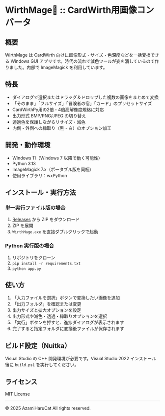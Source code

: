 WirthMage🧙 :: CardWirth用画像コンバータ
=========================================

概要
----

WirthMage は CardWirth 向けに画像形式・サイズ・色深度などを一括変換できる Windows GUI アプリです。時代の流れで減色ツールが姿を消しているので作りました。内部で ImageMagick を利用しています。

特長
----

- ダイアログで選択またはドラッグ＆ドロップした複数の画像をまとめて変換
- 「そのまま」「フルサイズ」「冒険者の宿」「カード」のプリセットサイズ
- CardWirthPy用の2倍・4倍高解像度規格に対応
- 出力形式 BMP/PNG/JPEG の切り替え
- 透過色を保護しながらリサイズ・減色
- 内側・外側への縁取り（黒・白）のオプション加工

開発・動作環境
--------

- Windows 11（Windows 7 以降で動く可能性）
- Python 3.13
- ImageMagick 7.x（ポータブル版を同梱）
- 使用ライブラリ：wxPython

インストール・実行方法
----------------------

### 単一実行ファイル版の場合

1. [Releases](https://github.com/AzamiHaruCat/WirthMage/releases) から ZIP をダウンロード
2. ZIP を展開
3. `WirthMage.exe` を直接ダブルクリックで起動

### Python 実行版の場合

1. リポジトリをクローン
2. `pip install -r requirements.txt`
3. `python app.py`

使い方
------

1. 「入力ファイルを選択」ボタンで変換したい画像を追加
2. 「出力フォルダ」を確認または変更
3. 出力サイズと拡大オプションを設定
4. 出力形式や減色・透過・縁取りオプションを選択
5. 「実行」ボタンを押すと、進捗ダイアログが表示されます
6. 完了すると指定フォルダに変換後ファイルが保存されます

ビルド設定（Nuitka）
--------------------

Visual Studio の C++ 開発環境が必要です。Visual Studio 2022 インストール後に `build.ps1` を実行してください。

ライセンス
----------

MIT License

_______________________________________________________________________________

© 2025 AzamiHaruCat All rights reserved.
